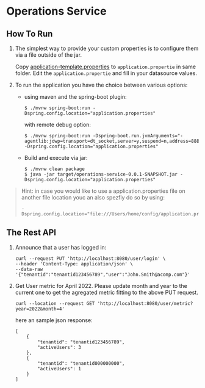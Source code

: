 # Operations Service

## How To Run

1. The simplest way to provide your custom properties is to configure them via a file outside of the jar.

   Copy  [application-template.properties](application-template.properties) to ``application.propertie`` in same folder. Edit the ``application.propertie`` and fill in your datasource values. 
2. To run the application you have the choice between various options:
   
   - using maven and the spring-boot plugin:   
  
     ```
     $ ./mvnw spring-boot:run -Dspring.config.location="application.properties"
     ```

     with remote debug option: 
     ```
     $ ./mvnw spring-boot:run -Dspring-boot.run.jvmArguments="-agentlib:jdwp=transport=dt_socket,server=y,suspend=n,address=8888" -Dspring.config.location="application.properties"
     ```
   - Build and execute via jar: 
  
     ```
     $ ./mvnw clean package
     $ java -jar target/operations-service-0.0.1-SNAPSHOT.jar -Dspring.config.location="application.properties"
     ``` 

  > Hint: in case you would like to use a application.properties file on another file location youc an also spezfiy do so by using: 
  > ```
  > -Dspring.config.location="file:///Users/home/config/application.properties"
  > ```
  
## The Rest API

1. Announce that a user has logged in:

   ```
   curl --request PUT 'http://localhost:8080/user/login' \
   --header 'Content-Type: application/json' \
   --data-raw '{"tenantid":"tenantid123456789","user":"John.Smith@acomp.com"}'
   ```
2. Get User metric for April 2022. Please update month and year to the current one to get the agregated metric fitting to the above PUT request.

   ```
   curl --location --request GET 'http://localhost:8080/user/metric?year=2022&month=4'
   ```

   here an sample json response: 
   ```
   [
       {
           "tenantid": "tenantid123456789",
           "activeUsers": 3
       },
       {
           "tenantid": "tenantid000000000",
           "activeUsers": 1
       }
   ]
   ```

